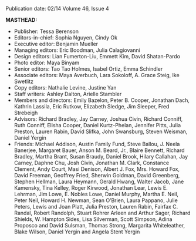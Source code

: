 Publication date: 02/14
Volume 46, Issue 4

**MASTHEAD:**
- Publisher: Tessa Berenson
- Editors-in-chief: Sophia Nguyen, Cindy Ok
- Executive editor: Benjamin Mueller
- Managing editors: Eric Boodman, Julia Calagiovanni
- Design editors: Lian Fumerton-Liu, Emmett Kim, David Shatan-Pardo
- Photo editor: Maya Binyam
- Senior editors: Tao Tao Holmes, Isabel Ortiz, Emma Schindler
- Associate editors: Maya Averbuch, Lara Sokoloff, A. Grace Steig, Ike Swetlitz
- Copy editors: Nathalie Levine, Justine Yan
- Staff writers: Ashley Dalton, Arielle Stambler
- Members and directors: Emily Bazelon, Peter B. Cooper, Jonathan Dach, Kathrin Lassila, Eric Rutkow, Elizabeth Sledge, Jim Sleeper, Fred Strebeigh
- Advisors: Richard Bradley, Jay Carney, Joshua Civin, Richard Conniff, Ruth Conniff, Elisha Cooper, Daniel Kurtz-Phelan, Jennifer Pitts, Julia Preston, Lauren Rabin, David Slifka, John Swansburg, Steven Weisman, Daniel Yergin
- Friends: Michael Addison, Austin Family Fund, Steve Ballou, J. Neela Banerjee, Margaret Bauer, Anson M. Beard, Jr., Blaire Bennett, Richard Bradley, Martha Brant, Susan Braudy, Daniel Brook, Hilary Callahan, Jay Carney, Daphne Chu, Josh Civin, Jonathan M. Clark, Constance Clement, Andy Court, Masi Denison, Albert J. Fox, Mrs. Howard Fox, David Freeman, Geoffrey Fried, Sherwin Goldman, David Greenberg, Stephen Hellman, Laura Heymann, Gerald Hwang, Walter Jacob, Jane Kamensky, Tina Kelley, Roger Kirwood, Jonathan Lear, Lewis E. Lehrman, Jim Lowe, E. Nobles Lowe, Daniel Murphy, Martha E. Neil, Peter Neil, Howard H. Newman, Sean O’Brien, Laura Pappano, Julie Peters, Lewis and Joan Platt, Julia Preston, Lauren Rabin, Fairfax C. Randal, Robert Randolph, Stuart Rohrer Arleen and Arthur Sager, Richard Shields, W. Hampton Sides, Lisa Silverman, Scott Simpson, Adina Proposco and David Sulsman, Thomas Strong, Margarita Whiteleather, Blake Wilson, Daniel Yergin and Angela Stent Yergin

